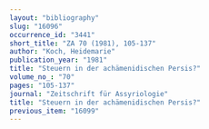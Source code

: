```yaml
---
layout: "bibliography"
slug: "16096"
occurrence_id: "3441"
short_title: "ZA 70 (1981), 105-137"
author: "Koch, Heidemarie"
publication_year: "1981"
title: "Steuern in der achämenidischen Persis?"
volume_no_: "70"
pages: "105-137"
journal: "Zeitschrift für Assyriologie"
title: "Steuern in der achämenidischen Persis?"
previous_item: "16099"
---
```

